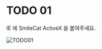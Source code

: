 ﻿TODO 01
========
IE 에 SmileCat ActiveX 을 붙여주세요.

![TODO01](https://github.com/ByungChangYoo/clipsoft/blob/master/javascript/02/todo/images/todo_01.png)





